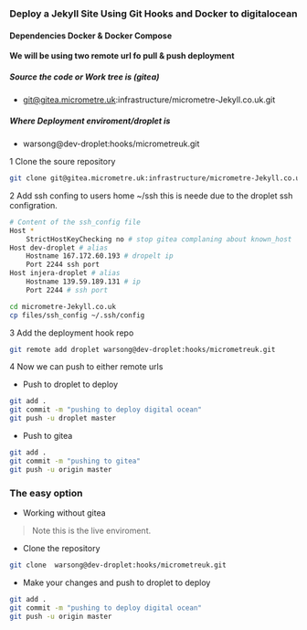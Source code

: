 ### Deploy a Jekyll Site Using Git Hooks and Docker to digitalocean

#### Dependencies Docker & Docker Compose

**We will be using two remote url fo pull & push deployment**

##### Source the code or Work tree is (gitea) 
- git@gitea.micrometre.uk:infrastructure/micrometre-Jekyll.co.uk.git 

##### Where Deployment enviroment/droplet is
- warsong@dev-droplet:hooks/micrometreuk.git 


1 Clone the soure repository
```bash
git clone git@gitea.micrometre.uk:infrastructure/micrometre-Jekyll.co.uk.git 
```
2  Add ssh confing to users home ~/ssh this is neede due to the droplet ssh configration.

```bash
# Content of the ssh_config file
Host *
    StrictHostKeyChecking no # stop gitea complaning about known_host 
Host dev-droplet # alias
    Hostname 167.172.60.193 # dropelt ip
    Port 2244 ssh port
Host injera-droplet # alias
    Hostname 139.59.189.131 # ip
    Port 2244 # ssh port
```

```bash
cd micrometre-Jekyll.co.uk
cp files/ssh_config ~/.ssh/config 
```

3 Add the deployment hook repo

```bash
git remote add droplet warsong@dev-droplet:hooks/micrometreuk.git
```
4 Now we can push to either remote urls 

- Push to droplet to deploy
```bash
git add .
git commit -m "pushing to deploy digital ocean"
git push -u droplet master	
```
- Push to gitea
```bash
git add .
git commit -m "pushing to gitea"
git push -u origin master	
```

### The easy option 

-  Working without gitea 

>  Note this is the live enviroment.

-  Clone the repository

```bash
git clone  warsong@dev-droplet:hooks/micrometreuk.git 

```
- Make your changes and push to droplet to deploy
```bash
git add .
git commit -m "pushing to deploy digital ocean"
git push -u origin master	
```
